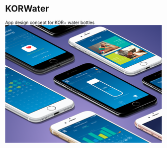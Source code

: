 # KORWater
App design concept for KOR+ water bottles
<img src="https://github.com/tcamilli99/KORWater/blob/master/0.0%20Comp.png"/>
